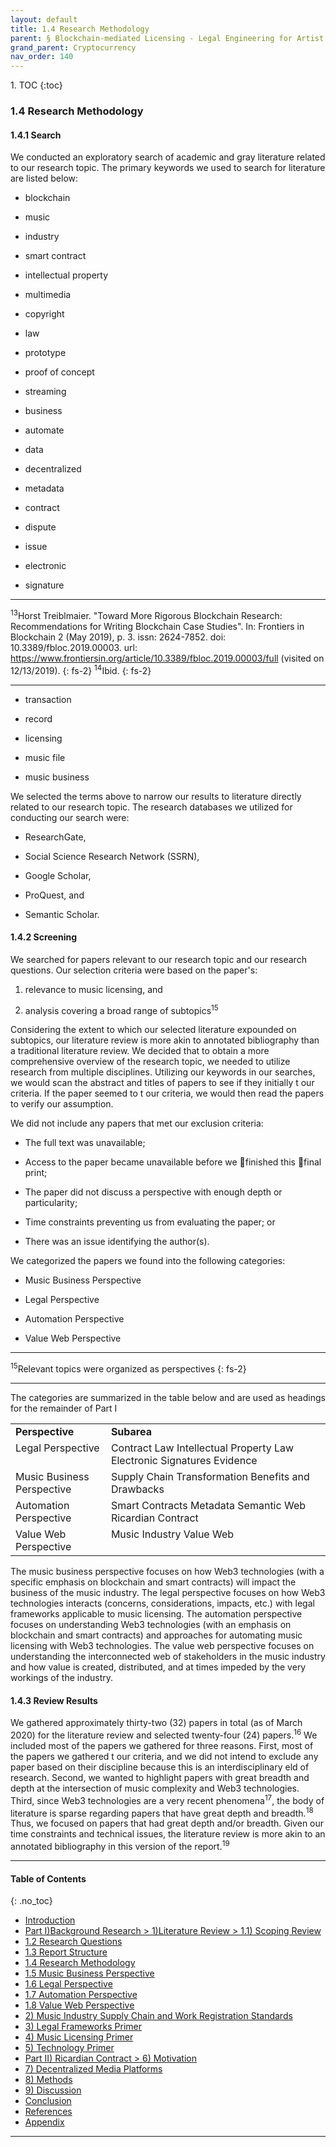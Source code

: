 ```yaml
---
layout: default
title: 1.4 Research Methodology 
parent: § Blockchain-mediated Licensing - Legal Engineering for Artist Empowerment  
grand_parent: Cryptocurrency 
nav_order: 140 
---
```

<style>
.dont-break-out {
  /* These are technically the same, but use both */
  overflow-wrap: break-word;
  word-wrap: break-word;

  -ms-word-break: break-all;
  /* This is the dangerous one in WebKit, as it breaks things wherever */
  word-break: break-all;
  /* Instead use this non-standard one: */
  word-break: break-word;
}

.youtube-container {
    position: relative;
    width: 100%;
    height: 0;
    padding-bottom: 56.25%;
}
.youtube-video {
    position: absolute;
    top: 0;
    left: 0;
    width: 100%;
    height: 100%;
}

</style>

<div class="dont-break-out" markdown="1">
1. TOC
{:toc}

### 1.4 Research Methodology

#### 1.4.1 Search

We conducted an exploratory search of academic and gray literature related to our research topic. The primary keywords we used to search for literature are listed below:

- blockchain

- music

- industry

- smart contract

- intellectual property

- multimedia

- copyright

- law

- prototype

- proof of concept

- streaming

- business

- automate

- data

- decentralized

- metadata

- contract

- dispute

- issue

- electronic

- signature


***
<sup>13</sup>Horst Treiblmaier. "Toward More Rigorous Blockchain Research: Recommendations for Writing Blockchain Case Studies". In: Frontiers in Blockchain 2 (May 2019), p. 3. issn: 2624-7852. doi: 10.3389/fbloc.2019.00003. url: https://www.frontiersin.org/article/10.3389/fbloc.2019.00003/full (visited on 12/13/2019).
{: fs-2}
<sup>14</sup>Ibid.
{: fs-2}
***

- transaction

- record

- licensing

- music file

- music business

We selected the terms above to narrow our results to literature directly related to our research topic. The research databases we utilized for conducting our search were:

- ResearchGate,

- Social Science Research Network (SSRN),

- Google Scholar,

- ProQuest, and

- Semantic Scholar.

#### 1.4.2 Screening
We searched for papers relevant to our research topic and our research questions. Our selection criteria were based on the paper's:

1. relevance to music licensing, and

1. analysis covering a broad range of subtopics<sup>15</sup>

Considering the extent to which our selected literature expounded on subtopics, our literature review is more akin to annotated bibliography than a traditional literature review. We decided that to obtain a more comprehensive overview of the research topic, we needed to utilize research from multiple disciplines. Utilizing our keywords in our searches, we would scan the abstract and titles of papers to see if they initially  t our criteria. If the paper seemed to  t our criteria, we would then read the papers to verify our assumption.

We did not include any papers that met our exclusion criteria:

- The full text was unavailable;

- Access to the paper became unavailable before we finished this final print;

- The paper did not discuss a perspective with enough depth or particularity;

- Time constraints preventing us from evaluating the paper; or

- There was an issue identifying the author(s).

We categorized the papers we found into the following categories:

- Music Business Perspective

- Legal Perspective

- Automation Perspective

- Value Web Perspective

***
<sup>15</sup>Relevant topics were organized as perspectives
{: fs-2}
***

The categories are summarized in the table below and are used as headings for the remainder of Part I

<table cellpadding="0" cellspacing="0">
	<tbody>
		<tr>
			<td valign="top"><strong>Perspective</strong>
				<br>
			</td>
			<td valign="top"><strong>Subarea</strong>
				<br>
			</td>
		</tr>
		<tr>
			<td valign="top">Legal Perspective
				<br>
			</td>
			<td valign="top">Contract Law Intellectual Property Law Electronic Signatures Evidence
				<br>
			</td>
		</tr>
		<tr>
			<td valign="top">Music Business Perspective
				<br>
			</td>
			<td valign="top">Supply Chain Transformation Benefits and Drawbacks
				<br>
			</td>
		</tr>
		<tr>
			<td valign="top">Automation Perspective
				<br>
			</td>
			<td valign="top">Smart Contracts Metadata Semantic Web Ricardian Contract
				<br>
			</td>
		</tr>
		<tr>
			<td valign="top">Value Web Perspective
				<br>
			</td>
			<td valign="top">Music Industry Value Web
				<br>
			</td>
		</tr>
	</tbody>
</table>


The music business perspective focuses on how Web3 technologies (with a specific emphasis on blockchain and smart contracts) will impact the business of the music industry. The legal perspective focuses on how Web3 technologies interacts (concerns, considerations, impacts, etc.) with legal frameworks applicable to music licensing. The automation perspective focuses on understanding Web3 technologies (with an emphasis on blockchain and smart contracts) and approaches for automating music licensing with Web3 technologies. The value web perspective focuses on understanding the interconnected web of stakeholders in the music industry and how value is created, distributed, and at times impeded by the very workings of the industry.

#### 1.4.3 Review Results
We gathered approximately thirty-two (32) papers in total (as of March 2020) for the literature review and selected twenty-four (24) papers.<sup>16</sup> We included most of the papers we gathered for three reasons. First, most of the papers we gathered  t our criteria, and we did not intend to exclude any paper based on their discipline because this is an interdisciplinary  eld of research. Second, we wanted to highlight papers with great breadth and depth at the intersection of music complexity and Web3 technologies. Third, since Web3 technologies are a very recent phenomena<sup>17</sup>, the body of literature is sparse regarding papers that have great depth and breadth.<sup>18</sup> Thus, we focused on papers that had great depth and/or breadth. Given our time constraints and technical issues, the literature review is more akin to an annotated bibliography in this version of the report.<sup>19</sup>

***

#### Table of Contents
{: .no_toc}

<ul><li> <a href="http://localhost:4000/docs/cryptocurrency/blockchain-mediated-licensing-1/">Introduction</a></li><li> <a href="http://localhost:4000/docs/cryptocurrency/blockchain-mediated-licensing-2/">Part I)Background Research &gt; 1)Literature Review &gt; 1.1) Scoping Review</a></li><li> <a href="http://localhost:4000/docs/cryptocurrency/blockchain-mediated-licensing-3/">1.2 Research Questions</a></li><li> <a href="http://localhost:4000/docs/cryptocurrency/blockchain-mediated-licensing-4/">1.3 Report Structure</a></li><li> <a href="http://localhost:4000/docs/cryptocurrency/blockchain-mediated-licensing-5/">1.4 Research Methodology</a></li><li> <a href="http://localhost:4000/docs/cryptocurrency/blockchain-mediated-licensing-6/">1.5 Music Business Perspective</a></li><li> <a href="http://localhost:4000/docs/cryptocurrency/blockchain-mediated-licensing-7/">1.6 Legal Perspective</a></li><li> <a href="http://localhost:4000/docs/cryptocurrency/blockchain-mediated-licensing-8/">1.7 Automation Perspective</a></li><li> <a href="http://localhost:4000/docs/cryptocurrency/blockchain-mediated-licensing-9/">1.8 Value Web Perspective</a></li><li> <a href="http://localhost:4000/docs/cryptocurrency/blockchain-mediated-licensing-20/">2) Music Industry Supply Chain and Work Registration Standards</a></li><li> <a href="http://localhost:4000/docs/cryptocurrency/blockchain-mediated-licensing-30/">3) Legal Frameworks Primer</a></li><li> <a href="http://localhost:4000/docs/cryptocurrency/blockchain-mediated-licensing-40/">4) Music Licensing Primer</a></li><li> <a href="http://localhost:4000/docs/cryptocurrency/blockchain-mediated-licensing-50/">5) Technology Primer</a></li><li> <a href="http://localhost:4000/docs/cryptocurrency/blockchain-mediated-licensing-60/">Part II) Ricardian Contract &gt; 6) Motivation</a></li><li> <a href="http://localhost:4000/docs/cryptocurrency/blockchain-mediated-licensing-70/">7) Decentralized Media Platforms</a></li><li> <a href="http://localhost:4000/docs/cryptocurrency/blockchain-mediated-licensing-80/">8) Methods</a></li><li> <a href="http://localhost:4000/docs/cryptocurrency/blockchain-mediated-licensing-90/">9) Discussion</a></li><li> <a href="http://localhost:4000/docs/cryptocurrency/blockchain-mediated-licensing-100/">Conclusion</a></li><li> <a href="http://localhost:4000/docs/cryptocurrency/blockchain-mediated-licensing-110/">References</a></li><li> <a href="http://localhost:4000/docs/cryptocurrency/blockchain-mediated-licensing-120/">Appendix</a></li></ul>

***

</div>
